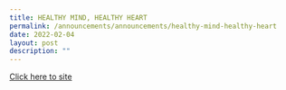 ```yaml
---
title: HEALTHY MIND, HEALTHY HEART
permalink: /announcements/announcements/healthy-mind-healthy-heart
date: 2022-02-04
layout: post
description: ""
---
```

[Click here to site](https://sites.google.com/moe.edu.sg/rosythhmhh/home)